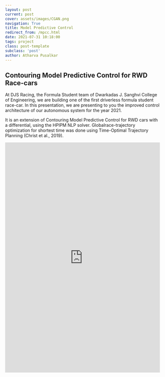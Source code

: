 ```yaml
---
layout: post
current: post
cover: assets/images/CGAN.png
navigation: True
title: Model Predictive Control
redirect_from: /mpcc.html
date: 2021-07-31 10:18:00
tags: project
class: post-template
subclass: 'post'
author: Atharva Pusalkar
---
```


<section id="main" class="wrapper">
  <div class="inner">
  <h1 class="major">Contouring Model Predictive Control for RWD Race-cars</h1>
    <!-- <span class="image fit"><img src="images/pic04.jpg" alt="" /></span> -->
    <p>At DJS Racing, the Formula Student team of Dwarkadas J. Sanghvi College of Engineering, we are building one of the first driverless formula student race-car. In this presentation, we are presenting to you the improved control architecture of our autonomous system for the year 2021.</p>
    <p>It is an extension of Contouring Model Predictive Control for RWD cars with a
    differential, using the HPIPM NLP solver. Globalrace-trajectory optimization
    for shortest time was done using Time-Optimal Trajectory Planning (Christ et
    al., 2019).</p>
    <iframe src="https://docs.google.com/presentation/d/e/2PACX-1vQX6QqJKk9YsoXgC34c0_mbO6K9sN1kIp2U-qKnue3OFToLQhVGKgYfuYoX4LqNFLzPNYDtV5HJphwH/embed?start=false&loop=true&delayms=10000" frameborder="0" width="100%" height="749" allowfullscreen="true" mozallowfullscreen="true" webkitallowfullscreen="true"></iframe>
  </div>
</section>